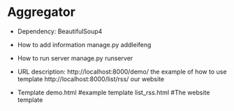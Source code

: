 Aggregator
==========

* Dependency:
BeautifulSoup4


* How to add information 
manage.py addleifeng

* How to run server
manage.py runserver


* URL description:
http://localhost:8000/demo/                 the example of how to use template
http://localhost:8000/list/rss/             our website 

* Template
demo.html        #example template
list_rss.html    #The website template